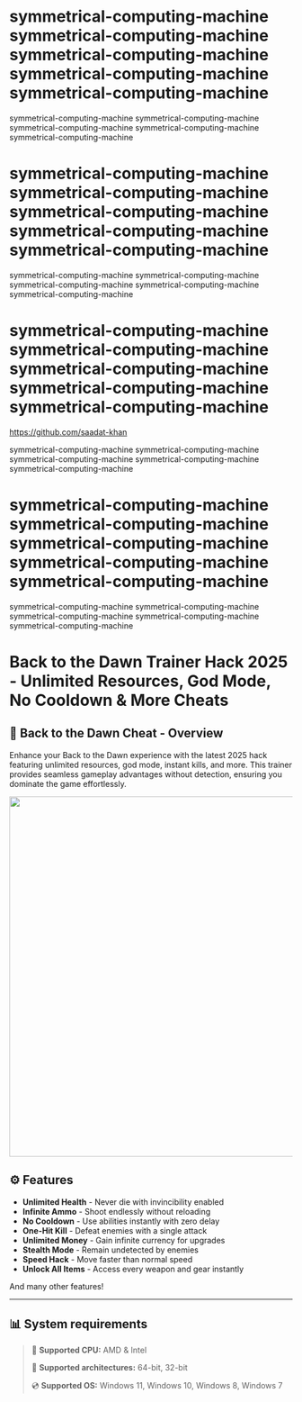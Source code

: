 # symmetrical-computing-machine symmetrical-computing-machine symmetrical-computing-machine symmetrical-computing-machine symmetrical-computing-machine

symmetrical-computing-machine symmetrical-computing-machine symmetrical-computing-machine symmetrical-computing-machine symmetrical-computing-machine
# symmetrical-computing-machine symmetrical-computing-machine symmetrical-computing-machine symmetrical-computing-machine symmetrical-computing-machine

symmetrical-computing-machine symmetrical-computing-machine symmetrical-computing-machine symmetrical-computing-machine symmetrical-computing-machine
# symmetrical-computing-machine symmetrical-computing-machine symmetrical-computing-machine symmetrical-computing-machine symmetrical-computing-machine

https://github.com/saadat-khan

symmetrical-computing-machine symmetrical-computing-machine symmetrical-computing-machine symmetrical-computing-machine symmetrical-computing-machine
# symmetrical-computing-machine symmetrical-computing-machine symmetrical-computing-machine symmetrical-computing-machine symmetrical-computing-machine

symmetrical-computing-machine symmetrical-computing-machine symmetrical-computing-machine symmetrical-computing-machine symmetrical-computing-machine

# Back to the Dawn Trainer Hack 2025 - Unlimited Resources, God Mode, No Cooldown & More Cheats  

## 📜 Back to the Dawn Cheat - Overview  

Enhance your Back to the Dawn experience with the latest 2025 hack featuring unlimited resources, god mode, instant kills, and more. This trainer provides seamless gameplay advantages without detection, ensuring you dominate the game effortlessly.

<div align="center">

<img width="1280" height="640" alt="preview" src="https://github.com/user-attachments/assets/30b76ea9-4962-4d8d-8f8e-bd7b54b21d94" />

</div>

## ⚙ Features  

* **Unlimited Health** - Never die with invincibility enabled
* **Infinite Ammo** - Shoot endlessly without reloading  
* **No Cooldown** - Use abilities instantly with zero delay  
* **One-Hit Kill** - Defeat enemies with a single attack  
* **Unlimited Money** - Gain infinite currency for upgrades  
* **Stealth Mode** - Remain undetected by enemies  
* **Speed Hack** - Move faster than normal speed  
* **Unlock All Items** - Access every weapon and gear instantly  

And many other features!

---

## 📊 System requirements

> 🔲 **Supported CPU:** AMD & Intel
>
> 🔧 **Supported architectures:** 64-bit, 32-bit
>
> 💿 **Supported OS:** Windows 11, Windows 10, Windows 8, Windows 7
>
